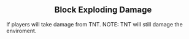 <h2 style="text-align:center;"> Block Exploding Damage </h2>

If players will take damage from TNT. NOTE: TNT will still damage the enviroment.
